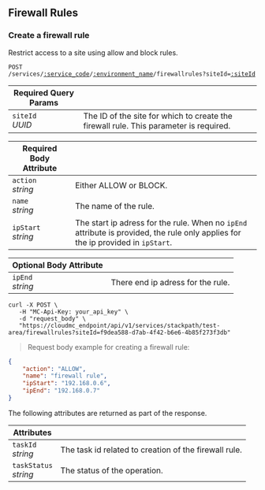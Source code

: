 ## Firewall Rules

### Create a firewall rule

Restrict access to a site using allow and block rules.

<code>POST /services/<a href="#administration-service-connections">:service_code</a>/<a href="#administration-environments">:environment_name</a>/firewallrules?siteId=<a href="#stackpath-sites">:siteId</a></code>

Required Query Params | &nbsp;
---- | -----------
`siteId`<br/>*UUID* | The ID of the site for which to create the firewall rule. This parameter is required.

Required Body Attribute | &nbsp;
------------------------| -----------
`action`<br/>*string* | Either ALLOW or BLOCK.
`name`<br/>*string* | The name of the rule.
`ipStart`<br/>*string* | The start ip adress for the rule. When no `ipEnd` attribute is provided, the rule only applies for the ip provided in `ipStart`.

Optional Body Attribute | &nbsp;
----------------------- | -----------
`ipEnd`<br/>*string* | There end ip adress for the rule.

```shell
curl -X POST \
   -H "MC-Api-Key: your_api_key" \
   -d "request_body" \
   "https://cloudmc_endpoint/api/v1/services/stackpath/test-area/firewallrules?siteId=f9dea588-d7ab-4f42-b6e6-4b85f273f3db"
```
> Request body example for creating a firewall rule:

```json
{
    "action": "ALLOW",
    "name": "firewall rule",
    "ipStart": "192.168.0.6",
    "ipEnd": "192.168.0.7"
}
```

The following attributes are returned as part of the response.

Attributes | &nbsp;
------- | -----------
`taskId` <br/>*string* | The task id related to creation of the firewall rule.
`taskStatus` <br/>*string* | The status of the operation.

